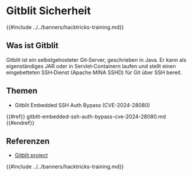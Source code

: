 # Gitblit Sicherheit

{{#include ../../banners/hacktricks-training.md}}

## Was ist Gitblit

Gitblit ist ein selbstgehosteter Git‑Server, geschrieben in Java. Er kann als eigenständiges JAR oder in Servlet‑Containern laufen und stellt einen eingebetteten SSH‑Dienst (Apache MINA SSHD) für Git über SSH bereit.

## Themen

- Gitblit Embedded SSH Auth Bypass (CVE-2024-28080)

{{#ref}}
gitblit-embedded-ssh-auth-bypass-cve-2024-28080.md
{{#endref}}

## Referenzen

- [Gitblit project](https://gitblit.com/)

{{#include ../../banners/hacktricks-training.md}}
